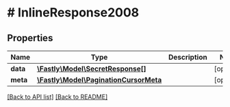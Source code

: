 # # InlineResponse2008

## Properties

Name | Type | Description | Notes
------------ | ------------- | ------------- | -------------
**data** | [**\Fastly\Model\SecretResponse[]**](SecretResponse.md) |  | [optional] 
**meta** | [**\Fastly\Model\PaginationCursorMeta**](PaginationCursorMeta.md) |  | [optional] 


[[Back to API list]](../../README.md#endpoints) [[Back to README]](../../README.md)
